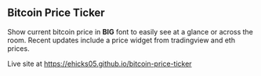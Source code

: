 ## Bitcoin Price Ticker

Show current bitcoin price in **BIG** font to easily see at a glance or across the room. Recent updates include a price 
widget from tradingview and eth prices.

Live site at https://ehicks05.github.io/bitcoin-price-ticker